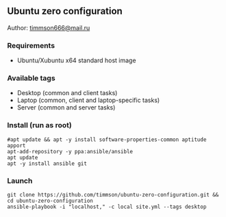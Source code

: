 ## Ubuntu zero configuration

Author: [timmson666@mail.ru](mailto:timmson666@mail.ru)

### Requirements

 * Ubuntu/Xubuntu x64 standard host image
 
### Available tags
 * Desktop (common and client tasks)
 * Laptop  (common, client and laptop-specific tasks)
 * Server  (common and server tasks)

### Install (run as root)
```
#apt update && apt -y install software-properties-common aptitude apport
apt-add-repository -y ppa:ansible/ansible
apt update
apt -y install ansible git
```

### Launch
```
git clone https://github.com/timmson/ubuntu-zero-configuration.git && cd ubuntu-zero-configuration 
ansible-playbook -i "localhost," -c local site.yml --tags desktop
```



